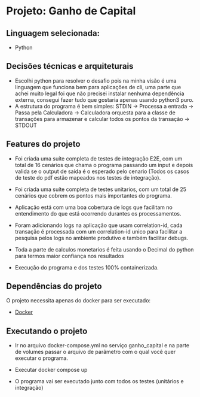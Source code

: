 # Projeto: Ganho de Capital

## Linguagem selecionada:
* Python

## Decisões técnicas e arquiteturais
* Escolhi python para resolver o desafio pois na minha visão é uma linguagem que 
funciona bem para aplicações de cli, uma parte que achei muito legal foi que não
precisei instalar nenhuma dependência externa, consegui fazer tudo que gostaria apenas
usando python3 puro.
* A estrutura do programa é bem simples: STDIN -> Processa a entrada -> Passa pela Calculadora -> Calculadora orquesta para a classe de transações para armazenar e calcular todos os pontos da transação -> STDOUT

## Features do projeto
* Foi criada uma suíte completa de testes de integração E2E, com um total de 16 cenários que chama o programa passando um input e depois valida se o output de saída é o esperado pelo cenario (Todos os casos de teste do pdf estão mapeados nos testes de integração).

* Foi criada uma suíte completa de testes unitarios, com um total de 25 cenários que cobrem os pontos mais importantes do programa.

* Aplicação está com uma boa cobertura de logs que facilitam no entendimento do que está ocorrendo durantes os processamentos.

* Foram adicionando logs na aplicação que usam correlation-id, cada transação é processada com um
correlation-id unico para facilitar a pesquisa pelos logs no ambiente produtivo e também facilitar debugs.

* Toda a parte de calculos monetarios é feita usando o Decimal do python para termos maior confiança nos resultados 

* Execução do programa e dos testes 100% containerizada.

## Dependências do projeto

O projeto necessita apenas do docker para ser executado:

- [Docker](https://www.docker.com/get-started)

## Executando o projeto

* Ir no arquivo docker-compose.yml no serviço ganho_capital e na parte de volumes passar o arquivo de parâmetro com o qual você quer executar o programa.

* Executar docker compose up

* O programa vai ser executado junto com todos os testes (unitários e integração)




